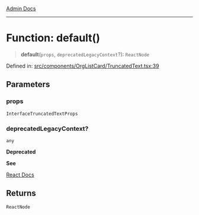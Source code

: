 [Admin Docs](/)

***

# Function: default()

> **default**(`props`, `deprecatedLegacyContext`?): `ReactNode`

Defined in: [src/components/OrgListCard/TruncatedText.tsx:39](https://github.com/PalisadoesFoundation/talawa-admin/blob/main/src/components/OrgListCard/TruncatedText.tsx#L39)

## Parameters

### props

`InterfaceTruncatedTextProps`

### deprecatedLegacyContext?

`any`

**Deprecated**

**See**

[React Docs](https://legacy.reactjs.org/docs/legacy-context.html#referencing-context-in-lifecycle-methods)

## Returns

`ReactNode`
